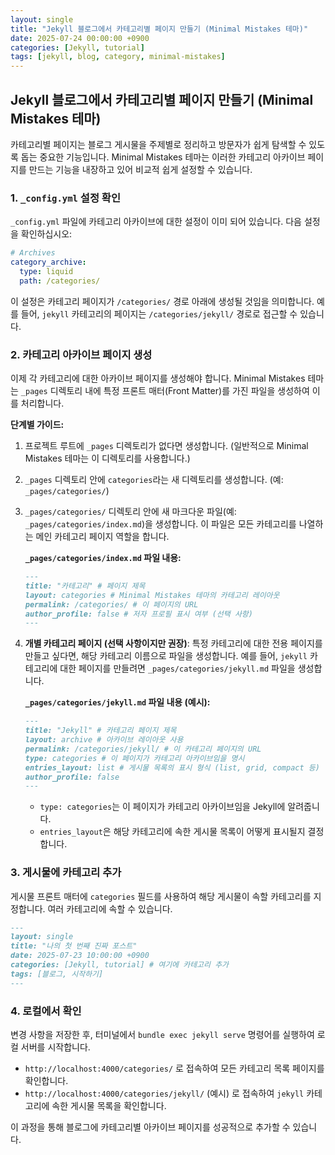 ```yaml
---
layout: single
title: "Jekyll 블로그에서 카테고리별 페이지 만들기 (Minimal Mistakes 테마)"
date: 2025-07-24 00:00:00 +0900
categories: [Jekyll, tutorial]
tags: [jekyll, blog, category, minimal-mistakes]
---
```


## Jekyll 블로그에서 카테고리별 페이지 만들기 (Minimal Mistakes 테마)

카테고리별 페이지는 블로그 게시물을 주제별로 정리하고 방문자가 쉽게 탐색할 수 있도록 돕는 중요한 기능입니다. Minimal Mistakes 테마는 이러한 카테고리 아카이브 페이지를 만드는 기능을 내장하고 있어 비교적 쉽게 설정할 수 있습니다.

### 1. `_config.yml` 설정 확인

`_config.yml` 파일에 카테고리 아카이브에 대한 설정이 이미 되어 있습니다. 다음 설정을 확인하십시오:

```yaml
# Archives
category_archive:
  type: liquid
  path: /categories/
```

이 설정은 카테고리 페이지가 `/categories/` 경로 아래에 생성될 것임을 의미합니다. 예를 들어, `jekyll` 카테고리의 페이지는 `/categories/jekyll/` 경로로 접근할 수 있습니다.

### 2. 카테고리 아카이브 페이지 생성

이제 각 카테고리에 대한 아카이브 페이지를 생성해야 합니다. Minimal Mistakes 테마는 `_pages` 디렉토리 내에 특정 프론트 매터(Front Matter)를 가진 파일을 생성하여 이를 처리합니다.

**단계별 가이드:**

1.  프로젝트 루트에 `_pages` 디렉토리가 없다면 생성합니다. (일반적으로 Minimal Mistakes 테마는 이 디렉토리를 사용합니다.)
2.  `_pages` 디렉토리 안에 `categories`라는 새 디렉토리를 생성합니다. (예: `_pages/categories/`)
3.  `_pages/categories/` 디렉토리 안에 새 마크다운 파일(예: `_pages/categories/index.md`)을 생성합니다. 이 파일은 모든 카테고리를 나열하는 메인 카테고리 페이지 역할을 합니다.

    **`_pages/categories/index.md` 파일 내용:**
    ```markdown
    ---
    title: "카테고리" # 페이지 제목
    layout: categories # Minimal Mistakes 테마의 카테고리 레이아웃
    permalink: /categories/ # 이 페이지의 URL
    author_profile: false # 저자 프로필 표시 여부 (선택 사항)
    ---
    ```

4.  **개별 카테고리 페이지 (선택 사항이지만 권장)**: 특정 카테고리에 대한 전용 페이지를 만들고 싶다면, 해당 카테고리 이름으로 파일을 생성합니다. 예를 들어, `jekyll` 카테고리에 대한 페이지를 만들려면 `_pages/categories/jekyll.md` 파일을 생성합니다.

    **`_pages/categories/jekyll.md` 파일 내용 (예시):**
    ```markdown
    ---
    title: "Jekyll" # 카테고리 페이지 제목
    layout: archive # 아카이브 레이아웃 사용
    permalink: /categories/jekyll/ # 이 카테고리 페이지의 URL
    type: categories # 이 페이지가 카테고리 아카이브임을 명시
    entries_layout: list # 게시물 목록의 표시 형식 (list, grid, compact 등)
    author_profile: false
    ---
    ```
    *   `type: categories`는 이 페이지가 카테고리 아카이브임을 Jekyll에 알려줍니다.
    *   `entries_layout`은 해당 카테고리에 속한 게시물 목록이 어떻게 표시될지 결정합니다.

### 3. 게시물에 카테고리 추가

게시물 프론트 매터에 `categories` 필드를 사용하여 해당 게시물이 속할 카테고리를 지정합니다. 여러 카테고리에 속할 수 있습니다.

```markdown
---
layout: single
title: "나의 첫 번째 진짜 포스트"
date: 2025-07-23 10:00:00 +0900
categories: [Jekyll, tutorial] # 여기에 카테고리 추가
tags: [블로그, 시작하기]
---
```

### 4. 로컬에서 확인

변경 사항을 저장한 후, 터미널에서 `bundle exec jekyll serve` 명령어를 실행하여 로컬 서버를 시작합니다.

*   `http://localhost:4000/categories/` 로 접속하여 모든 카테고리 목록 페이지를 확인합니다.
*   `http://localhost:4000/categories/jekyll/` (예시) 로 접속하여 `jekyll` 카테고리에 속한 게시물 목록을 확인합니다.

이 과정을 통해 블로그에 카테고리별 아카이브 페이지를 성공적으로 추가할 수 있습니다.

